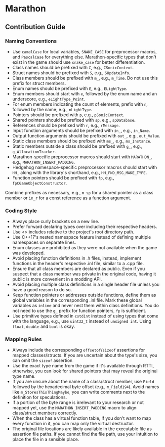 # Marathon

## Contribution Guide

### Naming Conventions

- Use `camelCase` for local variables, `SNAKE_CASE` for preprocessor macros, and `PascalCase` for everything else. Marathon-specific types that don't exist in the game should use `snake_case` for better differentiation.
- Class names should be prefixed with `C`, e.g., `CSonicContext`.
- Struct names should be prefixed with `S`, e.g., `SUpdateInfo`.
- Class members should be prefixed with `m_`, e.g., `m_Time`. Do not use this prefix for struct members.
- Enum names should be prefixed with `E`, e.g., `ELightType`.
- Enum members should start with `e`, followed by the enum name and an underscore, e.g., `eLightType_Point`.
- For enum members indicating the count of elements, prefix with `n`, followed by the name, e.g., `nLightType`.
- Pointers should be prefixed with `p`, e.g., `pSonicContext`.
- Shared pointers should be prefixed with `sp`, e.g., `spDatabase`.
- References should be prefixed with `r`, e.g., `rMessage`.
- Input function arguments should be prefixed with `in_`, e.g., `in_Name`.
- Output function arguments should be prefixed with `out_`, e.g., `out_Value`.
- Static class members should be prefixed with `ms_`, e.g., `ms_Instance`.
- Static members outside a class should be prefixed with `g_`, e.g., `g_AllocationTracker`.
- Marathon-specific preprocessor macros should start with `MARATHON_`, e.g., `MARATHON_INSERT_PADDING`.
- Hedgehog namespace-specific preprocessor macros should start with `HH_` along with the library's shorthand, e.g., `HH_FND_MSG_MAKE_TYPE`.
- Function pointers should be prefixed with `fp`, e.g., `fpCGameObjectConstructor`.

Combine prefixes as necessary, e.g., `m_sp` for a shared pointer as a class member or `in_r` for a const reference as a function argument.

### Coding Style

- Always place curly brackets on a new line.
- Prefer forward declaring types over including their respective headers.
- Use <> includes relative to the project's root directory path.
- Use C++17's nested namespace feature instead of defining multiple namespaces on separate lines.
- Enum classes are prohibited as they were not available when the game was developed.
- Avoid placing function definitions in .h files, instead, implement functions in the header's respective .inl file, similar to a .cpp file.
- Ensure that all class members are declared as public. Even if you suspect that a class member was private in the original code, having it public is more convenient in a modding API.
- Avoid placing multiple class definitions in a single header file unless you have a good reason to do so.
- Keep function pointers or addresses outside functions, define them as global variables in the corresponding .inl file. Mark these global variables as `inline` and never nest them within class definitions. You do not need to use the `g_` prefix for function pointers, `fp` is sufficient.
- Use primitive types defined in `cstdint` instead of using types that come with the language, e.g., use `uint32_t` instead of `unsigned int`. Using `float`, `double` and `bool` is okay.

### Mapping Rules

- Always include the corresponding `offsetof`/`sizeof` assertions for mapped classes/structs. If you are uncertain about the type's size, you can omit the `sizeof` assertion.
- Use the exact type name from the game if it's available through RTTI, otherwise, you can look for shared pointers that may reveal the original type name.
- If you are unsure about the name of a class/struct member, use `Field` followed by the hexadecimal byte offset (e.g., `m_Field194`). Avoid names like `m_StoresThisThingMaybe`, you can write comments next to the definition for speculations.
- If a portion of the byte range is irrelevant to your research or not mapped yet, use the `MARATHON_INSERT_PADDING` macro to align class/struct members correctly.
- When the class has a virtual function table, if you don't want to map every function in it, you can map only the virtual destructor.
- The original file locations are likely available in the executable file as assertion file paths. If you cannot find the file path, use your intuition to place the file in a sensible place.
